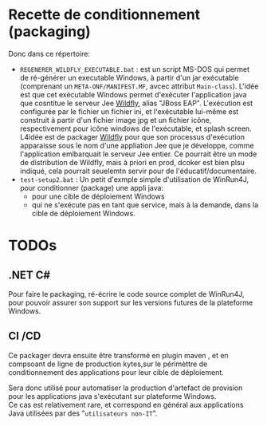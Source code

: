 # Recette de conditionnement (packaging)

Donc dans ce répertoire:
* `REGENERER_WILDFLY_EXECUTABLE.bat` : est un script MS-DOS qui permet de ré-générer un executable Windows, à partir d'un jar exécutable (comprenant un `META-ONF/MANIFEST.MF`, avcec attribut `Main-class`). L'idée est que cet exécutable Windows permet d'exécuter l'application java que cosntitue le serveur Jee [Wildfly](http://wildfly.org/), alias "JBoss EAP". L'exécution est configurée par le fichier un fichier ini, et l'exécutable lui-même est construit à partir d'un fichier image jpg et un fichier icône,  respectivement pour icône windows de l'exécutable, et splash screen. L4idée est de packager [Wildfly](#) pour que son processus d'exécution apparaisse sous le nom d'une appliation Jee que je développe, comme l'application emlbarquait le serveur Jee entier. Ce pourrait être un mode de distribution de Wildfly, mais à priori en prod, dcoker est bien plsu indiqué, cela pourrait seuelemtn servir pour de l'éducatif/documentaire.
* `test-setup2.bat` : Un petit d'exmple simple d'utilisation de WinRun4J, pour conditionner (package) une appli java:
  * pour une cible de déploiement Windows
  * qui ne s'exécute pas en tant que service, mais à la demande, dans la cible de déploiement Windows.


# TODOs

## .NET C#

Pour faire le packaging, ré-écrire le code source complet de WinRun4J, pour pouvoir assurer son support sur les versions futures de la plateforme Windows.

## CI /CD

Ce packager devra ensuite être transformé en plugin maven , et en compsoant de ligne de production kytes,sur le périmèttre de conditionnement des applications pour leur cible de déploiement.

Sera donc utilisé pour automatiser la production d'artefact de provision pour les applications java s'exécutant sur plateforme Windows.  
Ce cas est relativement rare, et correspond en général aux applications Java utilisées par des "`utilisateurs non-IT`".

